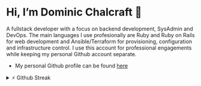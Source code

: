 
# Hi, I’m Dominic Chalcraft 👋

A fullstack developer with a focus on backend development, SysAdmin and DevOps. The main languages I use profesionally are Ruby and Ruby on Rails for web development and Ansible/Terraform for provisioning, configuration and infrastructure control. I use this account for professional engagements while keeping my personal Github account separate.

- My personal Github profile can be found [here](https://github.com/domchalcraft)

<details>
  <summary>⚡ Github Streak</summary>
  <a href="https://git.io/streak-stats"><img src="https://github-readme-streak-stats-2-blue.vercel.app?user=DChalcraft" alt="GitHub Streak" /></a>
</details>

<!---
domchalcraft/domchalcraft is a ✨ special ✨ repository because its `README.md` (this file) appears on your GitHub profile.
You can click the Preview link to take a look at your changes.
--->

